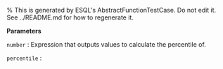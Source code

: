 % This is generated by ESQL's AbstractFunctionTestCase. Do not edit it. See ../README.md for how to regenerate it.

**Parameters**

`number`
:   Expression that outputs values to calculate the percentile of.

`percentile`
:   

